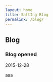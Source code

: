 ```yaml
---
layout: home
title: SaftIng Blog
permalink: /blog/
---
```


## Blog

### Blog opened 

2015-12-28

aaa
